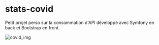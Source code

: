# stats-covid

Petit projet perso sur la consommation d'API développé avec Symfony en back et Bootstrap en front.

![covid_img](https://user-images.githubusercontent.com/95017891/179488338-eaad1265-382e-4f92-9b07-7e0536a4461a.png)
